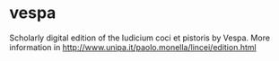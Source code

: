 vespa
=====

Scholarly digital edition of the Iudicium coci et pistoris by Vespa. More information in http://www.unipa.it/paolo.monella/lincei/edition.html
